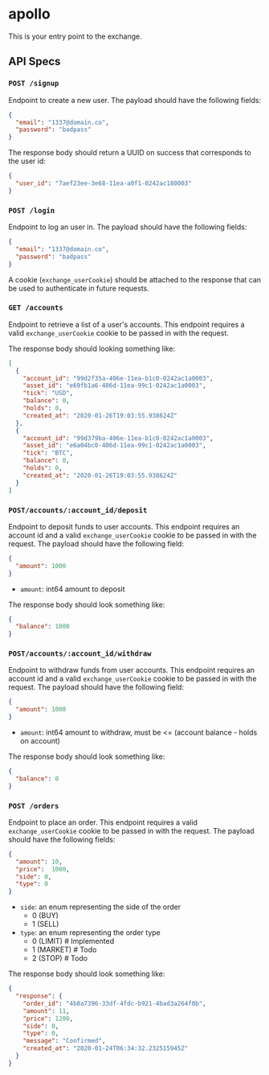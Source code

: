 # apollo
This is your entry point to the exchange.

## API Specs

### `POST /signup`
Endpoint to create a new user. The payload should have the following fields:

```json
{
  "email": "1337@domain.co",
  "password": "badpass"
}
```

The response body should return a UUID on success that corresponds to the user id:

```json
{
  "user_id": "7aef23ee-3e68-11ea-a0f1-0242ac180003" 
}
```

### `POST /login`
Endpoint to log an user in. The payload should have the following fields:

```json
{
  "email": "1337@domain.co",
  "password": "badpass"
}
```
A cookie (`exchange_userCookie`) should be attached to the response that can be used to authenticate in future requests.

### `GET /accounts`
Endpoint to retrieve a list of a user's accounts. 
This endpoint requires a valid `exchange_userCookie` cookie to be passed in with the request.

The response body should looking something like:
```json
[
  {
    "account_id": "99d2f35a-406e-11ea-b1c0-0242ac1a0003",
    "asset_id": "e69fb1a6-406d-11ea-99c1-0242ac1a0003",
    "tick": "USD",
    "balance": 0,
    "holds": 0,
    "created_at": "2020-01-26T19:03:55.938624Z"
  },
  {
    "account_id": "99d379ba-406e-11ea-b1c0-0242ac1a0003",
    "asset_id": "e6a04bc0-406d-11ea-99c1-0242ac1a0003",
    "tick": "BTC",
    "balance": 0,
    "holds": 0,
    "created_at": "2020-01-26T19:03:55.938624Z"
  }
]
```

### `POST/accounts/:account_id/deposit`
Endpoint to deposit funds to user accounts.
This endpoint requires an account id and a valid `exchange_userCookie` cookie to be passed in with the request.
The payload should have the following field:
```json
{
  "amount": 1000
}
```
- `amount`: int64 amount to deposit

The response body should look something like:
```json
{
  "balance": 1000
}
```

### `POST/accounts/:account_id/withdraw`
Endpoint to withdraw funds from user accounts.
This endpoint requires an account id and a valid `exchange_userCookie` cookie to be passed in with the request.
The payload should have the following field:
```json
{
  "amount": 1000
}
```
- `amount`: int64 amount to withdraw, must be <= (account balance - holds on account)

The response body should look something like:
```json
{
  "balance": 0
}
```

### `POST /orders`
Endpoint to place an order. This endpoint requires a valid `exchange_userCookie` cookie to be passed in with the request.
The payload should have the following fields:

```json
{
  "amount": 10,
  "price":  1000,
  "side": 0,
  "type": 0
}
```
- `side`: an enum representing the side of the order
    - 0 (BUY)
    - 1 (SELL)
- `type`: an enum representing the order type
    - 0 (LIMIT) # Implemented
    - 1 (MARKET) # Todo
    - 2 (STOP) # Todo

The response body should look something like:
```json
{
  "response": {
    "order_id": "4b8a7396-33df-4fdc-b921-4bad3a264f0b",
    "amount": 11,
    "price": 1200,
    "side": 0,
    "type": 0,
    "message": "Confirmed",
    "created_at": "2020-01-24T06:34:32.232515945Z"
  }
}
```